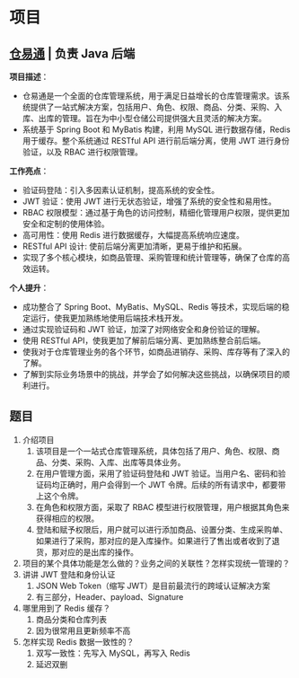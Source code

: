 # 项目

## [仓易通](https://github.com/prgding/EasyWareFlow) |  负责 Java 后端

**项目描述**：

- 仓易通是一个全面的仓库管理系统，用于满足日益增长的仓库管理需求。该系统提供了一站式解决方案，包括用户、角色、权限、商品、分类、采购、入库、出库的管理。旨在为中小型仓储公司提供强大且灵活的解决方案。
- 系统基于 Spring Boot 和 MyBatis 构建，利用 MySQL 进行数据存储，Redis 用于缓存。整个系统通过 RESTful API 进行前后端分离，使用 JWT 进行身份验证，以及 RBAC 进行权限管理。

**工作亮点**：

- 验证码登陆：引入多因素认证机制，提高系统的安全性。
- JWT 验证：使用 JWT 进行无状态验证，增强了系统的安全性和易用性。
- RBAC 权限模型：通过基于角色的访问控制，精细化管理用户权限，提供更加安全和定制的使用体验。
- 高可用性：使用 Redis 进行数据缓存，大幅提高系统响应速度。
- RESTful API 设计: 使前后端分离更加清晰，更易于维护和拓展。
- 实现了多个核心模块，如商品管理、采购管理和统计管理等，确保了仓库的高效运转。

**个人提升**：

- 成功整合了 Spring Boot、MyBatis、MySQL、Redis 等技术，实现后端的稳定运行，使我更加熟练地使用后端技术栈开发。
- 通过实现验证码和 JWT 验证，加深了对网络安全和身份验证的理解。
- 使用 RESTful API，使我更加了解前后端分离、更加熟练整合前后端。
- 使我对于仓库管理业务的各个环节，如商品进销存、采购、库存等有了深入的了解。
- 了解到实际业务场景中的挑战，并学会了如何解决这些挑战，以确保项目的顺利进行。

## 题目

1. 介绍项目
    1. 该项目是一个一站式仓库管理系统，具体包括了用户、角色、权限、商品、分类、采购、入库、出库等具体业务。
    2. 在用户管理方面，采用了验证码登陆和 JWT 验证。当用户名、密码和验证码均正确时，用户会得到一个 JWT 令牌。后续的所有请求中，都要带上这个令牌。
    3. 在角色和权限方面，采取了 RBAC 模型进行权限管理，用户根据其角色来获得相应的权限。
    4. 登陆和赋予权限后，用户就可以进行添加商品、设置分类、生成采购单、如果进行了采购，那对应的是入库操作。如果进行了售出或者收到了退货，那对应的是出库的操作。
2. 项目的某个具体功能是怎么做的？业务之间的关联性？怎样实现统一管理的？
3. 讲讲 JWT 登陆和身份认证
    1. JSON Web Token（缩写 JWT）是目前最流行的跨域认证解决方案
    2. 有三部分，Header、payload、Signature
4. 哪里用到了 Redis 缓存？
    1. 商品分类和仓库列表
    2. 因为很常用且更新频率不高
5. 怎样实现 Redis 数据一致性的？
    1. 双写一致性：先写入 MySQL，再写入 Redis
    2. 延迟双删